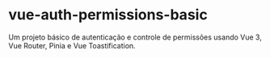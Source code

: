 # vue-auth-permissions-basic
Um projeto básico de autenticação e controle de permissões usando Vue 3, Vue Router, Pinia e Vue Toastification.
